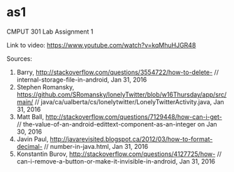 # as1
CMPUT 301 Lab Assignment 1

Link to video: https://www.youtube.com/watch?v=kqMhuHJGR48

Sources:
1. Barry, http://stackoverflow.com/questions/3554722/how-to-delete-
            // internal-storage-file-in-android, Jan 31, 2016
2. Stephen Romansky, https://github.com/SRomansky/lonelyTwitter/blob/w16Thursday/app/src/main/
            // java/ca/ualberta/cs/lonelytwitter/LonelyTwitterActivity.java, Jan 31, 2016
3. Matt Ball, http://stackoverflow.com/questions/7129448/how-can-i-get-
            // the-value-of-an-android-edittext-component-as-an-integer on Jan 30, 2016
4. Javin Paul, http://javarevisited.blogspot.ca/2012/03/how-to-format-decimal-
            // number-in-java.html, Jan 31, 2016
5. Konstantin Burov, http://stackoverflow.com/questions/4127725/how-
            // can-i-remove-a-button-or-make-it-invisible-in-android, Jan 31, 2016
